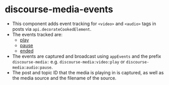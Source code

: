 # discourse-media-events

* This component adds event tracking for `<video>` and `<audio>` tags in posts via `api.decorateCookedElement`.
* The events tracked are:
  * [play](https://developer.mozilla.org/en-US/docs/Web/API/HTMLMediaElement/play_event)
  * [pause](https://developer.mozilla.org/en-US/docs/Web/API/HTMLMediaElement/pause_event)
  * [ended](https://developer.mozilla.org/en-US/docs/Web/API/HTMLMediaElement/ended_event)
* The events are captured and broadcast using `appEvents` and the prefix `discourse-media:` e.g. `discourse-media:video:play` or `discourse-media:audio:pause`.
* The post and topic ID that the media is playing in is captured, as well as the media source and the filename of the source.
